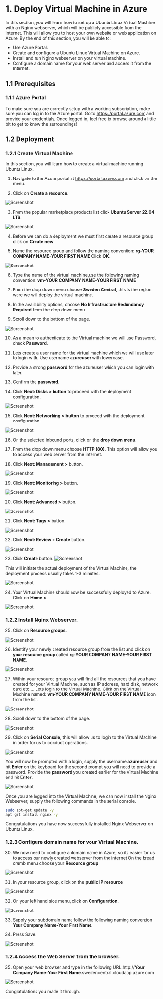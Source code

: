 # 1. Deploy Virtual Machine in Azure

In this section, you will learn how to set up a Ubuntu Linux Virtual Machine with an Nginx webserver, which will be publicly accessible from the internet. This will allow you to host your own website or web application on Azure. By the end of this section, you will be able to:

* Use Azure Portal.
* Create and configure a Ubuntu Linux Virtual Machine on Azure.
* Install and run Nginx webserver on your virtual machine.
* Configure a domain name for your web server and access it from the Internet.



## 1.1 Prerequisites

### 1.1.1 Azure Portal

To make sure you are correctly setup with a working subscription, make sure you can log in to the Azure portal. Go to <https://portal.azure.com> and provide your credentials. Once logged in, feel free to browse around a little bit to get to know the surroundings!


## 1.2 Deployment

### 1.2.1 Create Virtual Machine
In this section, you will learn how to create a virtual machine running Ubuntu Linux.

1) Navigate to the Azure portal at https://portal.azure.com and click on the menu.

2) Click on **Create a resource**.

![Screenshot](/images/Slide2.PNG)

3) From the popular marketplace products list click **Ubuntu Server 22.04 LTS**.

![Screenshot](/images/Slide3.PNG)

4) Before we can do a deployment we must first create a resource group click on **Create new**.

5) Name the resource group and follow the naming convention: **rg-YOUR COMPANY NAME-YOUR FIRST NAME** Click **OK**.

![Screenshot](/images/Slide4.PNG)

6) Type the name of the virtual machine,use the following naming convention: **vm-YOUR COMPANY NAME-YOUR FIRST NAME**

7) From the drop down menu choose **Sweden Central**, this is the region were we will deploy the virtual machine.

8) In the availability options, choose **No Infrastructure Redundancy Required** from the drop down menu.

9) Scroll down to the bottom of the page.

![Screenshot](/images/Slide5.PNG)

10) As a mean to authenticate to the Virtual machine we will use Password, check **Password**.

11) Lets create a user name for the virtual machine which we will use later to login with. Use username **azureuser** with lowercase.

12) Provide a strong **password** for the azureuser which you can login with later.

13) Confirm the **password**.

14) Click **Next: Disks > button** to proceed with the deployment configuration.

![Screenshot](/images/Slide6.PNG)

15) Click **Next: Networking > button** to proceed with the deployment configuration.


![Screenshot](/images/Slide7.PNG)

16) On the selected inbound ports, click on the **drop down menu**.

17) From the drop down menu choose **HTTP (80)**. This option will allow you to access your web server from the internet.

18) Click **Next: Management >** button.

![Screenshot](/images/Slide8.PNG)

19) Click **Next: Monitoring >** button.

![Screenshot](/images/Slide9.PNG)

20) Click **Next: Advanced >** button.

![Screenshot](/images/Slide10.PNG)

21) Click **Next: Tags >** button.

![Screenshot](/images/Slide11.PNG)

22) Click **Next: Review + Create** button.

![Screenshot](/images/Slide12.PNG)

23) Click **Create** button.
![Screenshot](/images/Slide13.PNG)

This will initiate the actual deployment of the Virtual Machine, the deployment process usually takes 1-3 minutes.

![Screenshot](/images/Slide14.PNG)

24) Your Virtual Machine should now be successfully deployed to Azure. Click on **Home >**.

![Screenshot](/images/Slide15.PNG)

### 1.2.2 Install Nginx Webserver.

25) Click on **Resource groups**.

![Screenshot](/images/Slide16.PNG)

26) Identify your newly created resource group from the list and click on **your resource group** called **rg-YOUR COMPANY NAME-YOUR FIRST NAME**. 

![Screenshot](/images/Slide17.PNG)

27) Within your resource group you will find all the resources that you have created for your Virtual Machine, such as IP address, hard disk, network card etc.... Lets login to the Virtual Machine. Click on the Virtual Machine named: **vm-YOUR COMPANY NAME-YOUR FIRST NAME** icon from the list.

![Screenshot](/images/Slide18.PNG)

28) Scroll down to the bottom of the page.

![Screenshot](/images/Slide19.PNG)

29) Click on **Serial Console**, this will allow us to login to the Virtual Machine in order for us to conduct operations.

![Screenshot](/images/Slide20.PNG)

You will now be prompted with a login, supply the username **azureuser** and hit **Enter** on the keyboard for the second prompt you will need to provide a password. Provide the **password** you created earlier for the Virtual Machine and hit **Enter**.

![Screenshot](/images/Slide21.PNG)

Once you are logged into the Virtual Machine, we can now install the Nginx Webserver, supply the following commands in the serial console.

````bash
sudo apt-get update -y
apt get install nginx -y
````

Congratulations you have now successfully installed Nginx Webserver on Ubuntu Linux.



### 1.2.3 Configure domain name for your Virtual Machine.

30) We now need to configure a domain name in Azure, so its easier for us to access our newly created webserver from the internet On the bread crumb menu choose your **Resource group**

![Screenshot](/images/Slide22.PNG)

31) In your resource group, click on the **public IP resource**

![Screenshot](/images/Slide23.PNG)

32) On your left hand side menu, click on **Configuration**.

![Screenshot](/images/Slide24.PNG)

33) Supply your subdomain name follow the following naming convention **Your Company Name-Your First Name**.

34) Press Save.

![Screenshot](/images/Slide25.PNG)

### 1.2.4 Access the Web Server from the browser.

35) Open your web browser and type in the following URL:http://**Your Company Name-Your First Name**.swedencentral.cloudapp.azure.com

![Screenshot](/images/Slide26.PNG)


Congratulations you made it through.